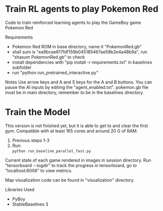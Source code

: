 # Train RL agents to play Pokemon Red
Code to train reinforced learning agents to play the GameBoy game Pokemon Red

Requirements
- Pokemon Red ROM in base directory, name it "PokemonRed.gb"
- sha1 sum is "ea9bcae617fdf159b045185467ae58b2e4a48b9a", run "shasum PokemonRed.gb" to check
- install dependencies with "pip install -r requirements.txt" in baselines subfolder
- run "python run_pretrained_interactive.py"
  
Notes
Use arrow keys and A and S keys for the A and B buttons.
You can pause the AI inputs by editing the "agent_enabled.txt".
pokemon.gb file must be in main directory, remember to be in the baselines directory.

# Train the Model  
This version is not finished yet, but it is able to get to and clear the first gym. Compatible with at least 165 cores and around 20 G of RAM.
1. Previous steps 1-3
2. Run:  
```python run_baseline_parallel_fast.py```

Current state of each game rendered in images in session directory.
Run "tensorboard --logdir" to track the progress in tensorboard, go to "localhost:6006" to view metrics.

Map visualization code can be found in "visualization" directory.

Libraries Used
- PyBoy
- StableBaselines 3
